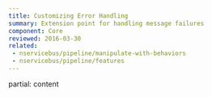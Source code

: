 ```yaml
---
title: Customizing Error Handling
summary: Extension point for handling message failures
component: Core
reviewed: 2016-03-30
related:
 - nservicebus/pipeline/manipulate-with-behaviors
 - nservicebus/pipeline/features
---
```


partial: content